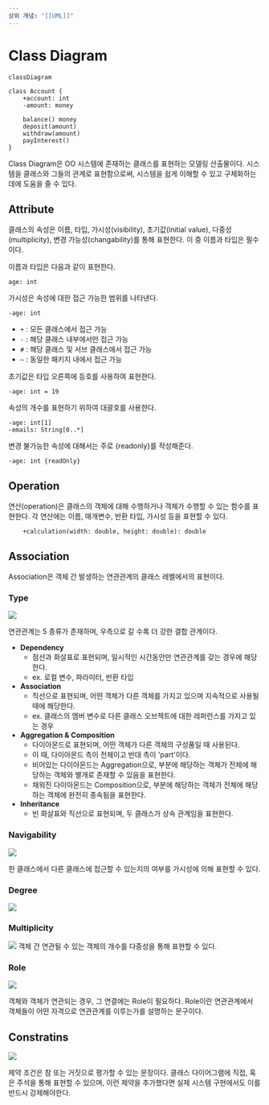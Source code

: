 ```yaml
---
상위 개념: "[[UML]]"
---
```

# Class Diagram
```mermaid
classDiagram

class Account {
	+account: int
	-amount: money
	
	balance() money
	deposit(amount)
	withdraw(amount)
	payInterest()
}

```
Class Diagram은 OO 시스템에 존재하는 클래스를 표현하는 모델링 산출물이다. 시스템을 클래스와 그들의 관계로 표현함으로써, 시스템을 쉽게 이해할 수 있고 구체화하는 데에 도움을 줄 수 있다.

## Attribute
클래스의 속성은 이름, 타입, 가시성(visibility), 초기값(initial value), 다중성(multiplicity), 변경 가능성(changability)를 통해 표현한다. 이 중 이름과 타입은 필수이다.

이름과 타입은 다음과 같이 표현한다.

	age: int

가시성은 속성에 대한 접근 가능한 범위를 나타낸다.

	-age: int

* `+` : 모든 클래스에서 접근 가능
* `-` : 해당 클래스 내부에서만 접근 가능
* `#` : 해당 클래스 및 서브 클래스에서 접근 가능
* `~` : 동일한 패키지 내에서 접근 가능

초기값은 타입 오른쪽에 등호를 사용하여 표현한다.

	-age: int = 19


속성의 개수를 표현하기 위하여 대괄호를 사용한다.

	-age: int[1]
	-emails: String[0..*]

변경 불가능한 속성에 대해서는 주로 {readonly}를 작성해준다.

	-age: int {readOnly}

## Operation
연산(operation)은 클래스의 객체에 대해 수행하거나 객체가 수행할 수 있는 함수를 표현한다. 각 연산에는 이름, 매개변수, 반환 타입, 가시성 등을 표현할 수 있다.

		+calculation(width: double, height: double): double

## Association
Association은 객체 간 발생하는 연관관계의 클래스 레벨에서의 표현이다.

### Type
![](https://i.imgur.com/cELOe2r.png)

연관관계는 5 종류가 존재하며, 우측으로 갈 수록 더 강한 결합 관계이다.

* **Dependency** 
	* 점선과 화살표로 표현되며, 일시적인 시간동안만 연관관계를 갖는 경우에 해당한다.
	* ex. 로컬 변수, 파라미터, 반환 타입
* **Association**
	* 직선으로 표현되며, 어떤 객체가 다른 객체를 가지고 있으며 지속적으로 사용될 때에 해당한다.
	* ex. 클래스의 멤버 변수로 다른 클래스 오브젝트에 대한 레퍼런스를 가지고 있는 경우
* **Aggregation & Composition**
	* 다이아몬드로 표현되며, 어떤 객체가 다른 객체의 구성품일 때 사용된다.
	* 이 때, 다이아몬드 측이 전체이고 반대 측이 'part'이다.
	* 비어있는 다이아몬드는 Aggregation으로, 부분에 해당하는 객체가 전체에 해당하는 객체와 별개로 존재할 수 있음을 표현한다.
	* 채워진 다이아몬드는 Composition으로, 부분에 해당하는 객체가 전체에 해당하는 객체에 완전히 종속됨을 표현한다.
* **Inheritance**
	* 빈 화살표와 직선으로 표현되며, 두 클래스가 상속 관계임을 표현한다.


### Navigability
![](https://i.imgur.com/VuimJnE.png)

한 클래스에서 다른 클래스에 접근할 수 있는지의 여부를 가시성에 의해 표현할 수 있다.

### Degree
![](https://i.imgur.com/qJrWcSC.png)

### Multiplicity
![](https://i.imgur.com/DXP00BU.png)
객체 간 연관될 수 있는 객체의 개수를 다중성을 통해 표현할 수 있다.

### Role
![](https://i.imgur.com/1fk24QA.png)

객체와 객체가 연관되는 경우, 그 연결에는 Role이 필요하다. Role이란 연관관계에서 객체들이 어떤 자격으로 연관관계를 이루는가를 설명하는 문구이다.

## Constratins
![](https://i.imgur.com/DAhka3G.png)

제약 조건은 참 또는 거짓으로 평가할 수 있는 문장이다. 클래스 다이어그램에 직접, 혹은 주석을 통해 표현할 수 있으며, 이런 제약을 추가했다면 실제 시스템 구현에서도 이를 반드시 강제해야한다.